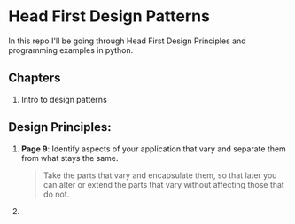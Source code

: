 # Head First Design Patterns

In this repo I'll be going through Head First Design Principles and programming examples in python.

## Chapters
1. Intro to design patterns

## Design Principles:
1. **Page 9**: Identify aspects of your application that vary and separate them from what stays the same.

   
   > Take the parts that vary and encapsulate them, so that later you can alter or extend the parts that vary without affecting those that do not.
   
2. 